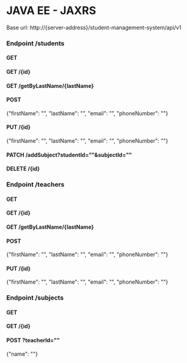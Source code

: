 # JAVA EE - JAXRS
Base url: http://{server-address}/student-management-system/api/v1

### Endpoint /students 

#### GET
#### GET /{id}
#### GET /getByLastName/{lastName}
#### POST
{"firstName": "", "lastName": "", "email": "", "phoneNumber": ""}
#### PUT /{id}
{"firstName": "", "lastName": "", "email": "", "phoneNumber": ""}
#### PATCH /addSubject?studentId=""&subjectId=""
#### DELETE /{id}


### Endpoint /teachers
#### GET
#### GET /{id}
#### GET /getByLastName/{lastName}
#### POST
{"firstName": "", "lastName": "", "email": "", "phoneNumber": ""}
#### PUT /{id}
{"firstName": "", "lastName": "", "email": "", "phoneNumber": ""}


### Endpoint /subjects
#### GET
#### GET /{id}
#### POST ?teacherId=""
{"name": ""}